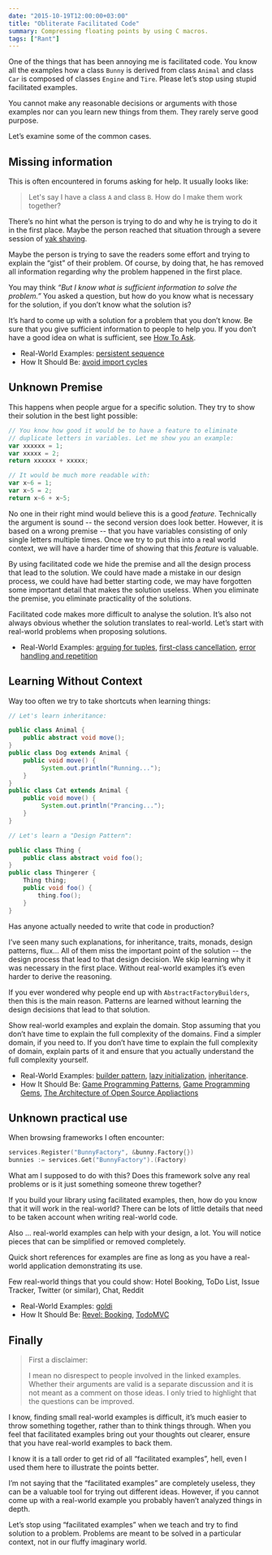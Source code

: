 ```yaml
---
date: "2015-10-19T12:00:00+03:00"
title: "Obliterate Facilitated Code"
summary: Compressing floating points by using C macros.
tags: ["Rant"]
---
```


One of the things that has been annoying me is facilitated code. You know all the examples how a class `Bunny` is derived from class `Animal` and class `Car` is composed of classes `Engine` and `Tire`. Please let’s stop using stupid facilitated examples.

You cannot make any reasonable decisions or arguments with those examples nor can you learn new things from them. They rarely serve good purpose.

Let’s examine some of the common cases.



## Missing information

This is often encountered in forums asking for help. It usually looks like:

> Let's say I have a class `A` and class `B`. How do I make them work
together?

There’s no hint what the person is trying to do and why he is trying to do it in the first place. Maybe the person reached that situation through a severe session of [yak shaving](http://sethgodin.typepad.com/seths_blog/2005/03/dont_shave_that.html).

Maybe the person is trying to save the readers some effort and trying to explain the “gist” of their problem. Of course, by doing that, he has removed all information regarding why the problem happened in the first place.

You may think _“But I know what is sufficient information to solve the problem.”_ You asked a question, but how do you know what is necessary for the solution, if you don’t know what the solution is?

It’s hard to come up with a solution for a problem that you don’t know. Be sure that you give sufficient information to people to help you. If you don’t have a good idea on what is sufficient, see [How To Ask](https://github.com/golang/go/wiki/howtoask).

* Real-World Examples: [persistent sequence](https://groups.google.com/forum/#!msg/golang-nuts/otnhVwA1Mw0/_EjZQczExbUJ)
* How It Should Be: [avoid import cycles](https://groups.google.com/forum/#!msg/golang-nuts/mgsLIZGGID4/9k720SsPyrIJ)



## Unknown Premise

This happens when people argue for a specific solution. They try to show their solution in the best light possible:

``` javascript
// You know how good it would be to have a feature to eliminate
// duplicate letters in variables. Let me show you an example:
var xxxxxx = 1;
var xxxxx = 2;
return xxxxxx + xxxxx;

// It would be much more readable with:
var x~6 = 1;
var x~5 = 2;
return x~6 + x~5;
```

No one in their right mind would believe this is a good _feature_. Technically the argument is sound -- the second version does look better. However, it is based on a wrong premise -- that you have variables consisting of only single letters multiple times. Once we try to put this into a real world context, we will have a harder time of showing that this _feature_ is valuable.

By using facilitated code we hide the premise and all the design process that lead to the solution. We could have made a mistake in our design process, we could have had better starting code, we may have forgotten some important detail that makes the solution useless. When you eliminate the premise, you eliminate practicality of the solutions.

Facilitated code makes more difficult to analyse the solution. It’s also not always obvious whether the solution translates to real-world. Let’s start with real-world problems when proposing solutions.

* Real-World Examples: [arguing for tuples](https://groups.google.com/forum/#!topic/golang-nuts/lFU2bNGVtJU/discussion), [first-class cancellation](https://groups.google.com/forum/#!msg/golang-nuts/TQ5TdJEBamY/UWKKfDec5qYJ), [error handling and repetition](https://groups.google.com/forum/#!topic/golang-nuts/68J-mLCC1JI/discussion)



## Learning Without Context

Way too often we try to take shortcuts when learning things:

``` java
// Let's learn inheritance:

public class Animal {
    public abstract void move();
}
public class Dog extends Animal {
    public void move() {
         System.out.println("Running...");
    }
}
public class Cat extends Animal {
    public void move() {
         System.out.println("Prancing...");
    }
}

// Let's learn a "Design Pattern":

public class Thing {
    public class abstract void foo();
}
public class Thingerer {
    Thing thing;
    public void foo() {
        thing.foo();
    }
}
```

Has anyone actually needed to write that code in production?

I’ve seen many such explanations, for inheritance, traits, monads, design patterns, flux... All of them miss the important point of the solution -- the design process that lead to that design decision. We skip learning why it was necessary in the first place. Without real-world examples it’s even harder to derive the reasoning.

If you ever wondered why people end up with `AbstractFactoryBuilders`, then this is the main reason. Patterns are learned without learning the design decisions that lead to that solution.

Show real-world examples and explain the domain. Stop assuming that you don’t have time to explain the full complexity of the domains. Find a simpler domain, if you need to. If you don’t have time to explain the full complexity of domain, explain parts of it and ensure that you actually understand the full complexity yourself.

* Real-World Examples: [builder pattern](https://en.wikipedia.org/wiki/Builder_pattern), [lazy initialization](https://en.wikipedia.org/wiki/Lazy_initialization), [inheritance](https://docs.oracle.com/javase/tutorial/java/IandI/subclasses.html).
* How It Should Be: [Game Programming Patterns](https://gameprogrammingpatterns.com/), [Game Programming Gems](http://www.satori.org/game-programming-gems/), [The Architecture of Open Source Appliactions](http://aosabook.org/en/index.html)



## Unknown practical use

When browsing frameworks I often encounter:

``` go
services.Register("BunnyFactory", &bunny.Factory{})
bunnies := services.Get("BunnyFactory").(Factory)
```

What am I supposed to do with this? Does this framework solve any real problems or is it just something someone threw together?

If you build your library using facilitated examples, then, how do you know that it will work in the real-world? There can be lots of little details that need to be taken account when writing real-world code.

Also ... real-world examples can help with your design, a lot. You will notice pieces that can be simplified or removed completely.

Quick short references for examples are fine as long as you have a real-world application demonstrating its use.

Few real-world things that you could show: Hotel Booking, ToDo List, Issue Tracker, Twitter (or similar), Chat, Reddit

* Real-World Examples: [goldi](https://github.com/fgrosse/goldi/blob/8bb09dd2be1b6e592353f4a02532860835d771fa/README.md#usage)
* How It Should Be: [Revel: Booking](https://github.com/revel/examples), [TodoMVC](http://todomvc.com/)



## Finally

> First a disclaimer:
>
> I mean no disrespect to people involved in the linked examples. Whether their arguments are valid is a separate discussion and it is not meant as a comment on those ideas. I only tried to highlight that the questions can be improved.

I know, finding small real-world examples is difficult, it’s much easier to throw something together, rather than to think things through. When you feel that facilitated examples bring out your thoughts out clearer, ensure that you have real-world examples to back them.

I know it is a tall order to get rid of all “facilitated examples”, hell, even I used them here to illustrate the points better.

I’m not saying that the “facilitated examples” are completely useless, they can be a valuable tool for trying out different ideas. However, if you cannot come up with a real-world example you probably haven’t analyzed things in depth.

Let’s stop using “facilitated examples” when we teach and try to find solution to a problem. Problems are meant to be solved in a particular context, not in our fluffy imaginary world.